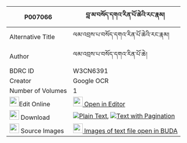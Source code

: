 |P007066|བླ་མ་བསོད་དགའ་རིན་པོ་ཆེའི་རང་རྣམ། 
| --- | --- 
|Alternative Title |ལམ་འབྲས་པ་བསོད་དགའ་རིན་པོ་ཆེའི་རང་རྣམ།
|Author| ལམ་འབྲས་པ་བསོད་དགའ་རིན་པོ་ཆེ།
|BDRC ID | W3CN6391
|Creator | Google OCR
|Number of Volumes| 1
|<img width="25" src="https://img.icons8.com/color/25/000000/edit-property.png">Edit Online| [<img width="25" src="https://avatars.githubusercontent.com/u/45091458?s=200&v=4"> Open in Editor](http://editor.openpecha.org/P007066)
|<img width="25" src="https://img.icons8.com/fluent/48/000000/download-2.png"/>  Download | [![](https://img.icons8.com/color/20/000000/txt.png)Plain Text](https://github.com/Openpecha/P007066/releases/download/v1/lama_so_ga_rinpoche_i_rang_nam_plain_P007066.zip), [![](https://img.icons8.com/color/20/000000/txt.png)Text with Pagination](https://github.com/Openpecha/P007066/releases/download/v1/lama_so_ga_rinpoche_i_rang_nam_pages_P007066.zip)
|<img width="25" src="https://img.icons8.com/plasticine/100/000000/pictures-folder.png"/>  Source Images | [<img width="25" src="https://library.bdrc.io/icons/BUDA-small.svg"> Images of text file open in BUDA](https://library.bdrc.io/show/bdr:W3CN6391)
